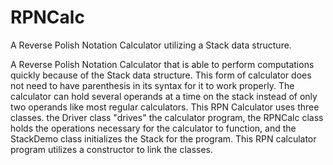 # RPNCalc
A Reverse Polish Notation Calculator utilizing a Stack data structure.


A Reverse Polish Notation Calculator that is able to perform computations quickly because of the Stack data structure. This form of calculator does not need to have parenthesis in its syntax for it to work properly. The calculator can hold several operands at a time on the stack instead of only two operands like most regular calculators. This RPN Calculator uses three classes. the Driver class "drives" the calculator program, the RPNCalc class holds the operations necessary for the calculator to function, and the StackDemo class initializes the Stack for the program. This RPN calculator program utilizes a constructor to link the classes. 
